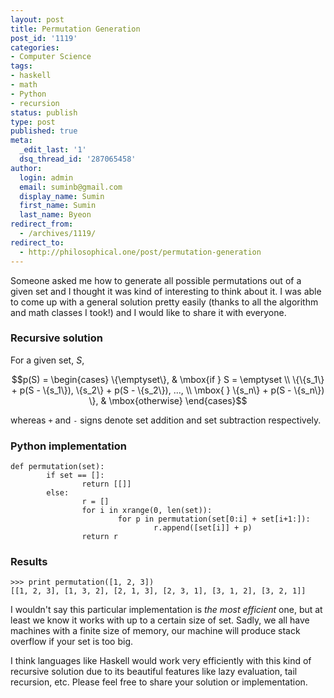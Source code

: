 ```yaml
---
layout: post
title: Permutation Generation
post_id: '1119'
categories:
- Computer Science
tags:
- haskell
- math
- Python
- recursion
status: publish
type: post
published: true
meta:
  _edit_last: '1'
  dsq_thread_id: '287065458'
author:
  login: admin
  email: suminb@gmail.com
  display_name: Sumin
  first_name: Sumin
  last_name: Byeon
redirect_from:
  - /archives/1119/
redirect_to:
  - http://philosophical.one/post/permutation-generation
---
```

Someone asked me how to generate all possible permutations out of a given set and I thought it was kind of interesting to think about it. I was able to come up with a general solution pretty easily (thanks to all the algorithm and math classes I took!) and I would like to share it with everyone.

### Recursive solution

For a given set, *S*,

$$p(S) =
\begin{cases}
  \{\emptyset\},  & \mbox{if } S = \emptyset \\
  \{\{s_1\} + p(S - \{s_1\}), \{s_2\} + p(S - \{s_2\}), ..., \\
    \mbox{  } \{s_n\} + p(S - \{s_n\}) \}, & \mbox{otherwise}
\end{cases}$$

whereas `+` and `-` signs denote set addition and set subtraction respectively.

### Python implementation

~~~
def permutation(set):
        if set == []:
                return [[]]
        else:
                r = []
                for i in xrange(0, len(set)):
                        for p in permutation(set[0:i] + set[i+1:]):
                                r.append([set[i]] + p)
                return r
~~~

### Results

~~~
>>> print permutation([1, 2, 3])
[[1, 2, 3], [1, 3, 2], [2, 1, 3], [2, 3, 1], [3, 1, 2], [3, 2, 1]]
~~~

I wouldn't say this particular implementation is *the most efficient* one, but at least we know it works with up to a certain size of set. Sadly, we all have machines with a finite size of memory, our machine will produce stack overflow if your set is too big.

I think languages like Haskell would work very efficiently with this kind of recursive solution due to its beautiful features like lazy evaluation, tail recursion, etc. Please feel free to share your solution or implementation.


